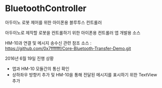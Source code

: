 # BluetoothController
아두이노 로봇 제어를 위한 아이폰용 블루투스 컨트롤러


아두이노로 제작할 로봇을 컨트롤하기 위한 아이폰용 컨트롤러 앱 개발용 소스

HM-10과 연결 및 메시지 송수신 관련 참조 소스 : https://github.com/0x7fffffff/Core-Bluetooth-Transfer-Demo.git

2016년 6월 19일 진행 상황
- 앱과 HM-10 모듈간의 통신 확인
- 상하좌우 방향키 추가 및 HM-10을 통해 전달된 메시지를 표시하기 위한 TextView 추가
